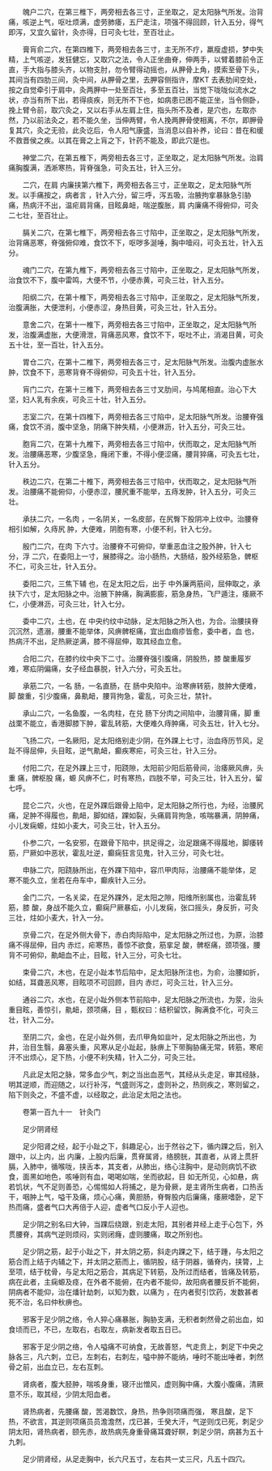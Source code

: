 <!-- { "loadSidebar": true } -->
　　魄户二穴，在第三椎下，两旁相去各三寸，正坐取之，足太阳脉气所发。治背 痛，咳逆上气，呕吐烦满，虚劳肺痿，五尸走注，项强不得回顾，针入五分，得气即泻，又宜久留针，灸亦得，日可灸七壮，至百壮止。

　　膏肓俞二穴，在第四椎下，两旁相去各三寸，主无所不疗，羸瘦虚损，梦中失精，上气咳逆，发狂健忘，又取穴之法，令人正坐曲脊，伸两手，以臂着膝前令正直，手大指与膝头齐，以物支肘，勿令臂得动摇也，从胛骨上角，摸索至骨下头，其间当有四肋三间，灸中间，从胛骨之里，去胛容侧指许，摩KT 去表肋间空处，按之自觉牵引于肩中，灸两胛中一处至百壮，多至五百壮，当觉下咙咙似流水之状，亦当有所下出，若得痰疾，则无所不下也，如病患已困不能正坐，当令侧卧，挽上臂令前，取穴灸之，又以右手从左肩上住，指头所不及者，是穴也，左取亦然，乃以前法灸之，若不能久坐，当伸两臂，令人挽两胛骨使相离，不尔，即胛骨复其穴，灸之无验，此灸讫后，令人阳气康盛，当消息以自补养，论曰：昔在和缓不救晋侯之疾。以其在膏之上肓之下，针药不能及，即此穴是也。

　　神堂二穴，在第五椎下，两旁相去各三寸，正坐取之，足太阳脉气所发。治肩痛胸腹满，洒淅寒热，背脊强急，可灸五壮，针入三分。

　　二穴，在肩 内廉挟第六椎下，两旁相去各三寸，正坐取之，足太阳脉气所发。以手痛按之，病者言 ，针入六分，留三呼，泻五吸，治腋拘挛暴脉急引胁痛，热病汗不出，温疟肩背痛，目眩鼻衄，喘逆腹胀，肩 内廉痛不得俯仰，可灸二七壮，至百壮止。

　　膈关二穴，在第七椎下，两旁相去各三寸陷中，正坐取之，足太阳脉气所发，治背痛恶寒，脊强俯仰难，食饮不下，呕哕多涎唾，胸中噎闷，可灸五壮，针入五分。

　　魂门二穴，在第九椎下，两旁相去各三寸陷中，正坐取之，足太阳脉气所发，治食饮不下，腹中雷鸣，大便不节，小便赤黄，可灸三壮，针入五分。

　　阳纲二穴，在第十椎下，两旁相去各三寸陷中，正坐取之，足太阳脉气所发，治腹满胀，大便泄利，小便赤涩，身热目黄，可灸三壮，针入五分。

　　意舍二穴，在第十一椎下，两旁相去各三寸陷中，正坐取之，足太阳脉气所发，治腹满虚胀，大便滑泄，背痛恶风寒，食饮不下，呕吐不止，消渴目黄，可灸五十壮，至一百壮，针入五分。

　　胃仓二穴，在第十二椎下，两旁相去各三寸，足太阳脉气所发。治腹内虚胀水肿，饮食不下，恶寒背脊不得俯仰，可灸五十壮，针入五分。

　　肓门二穴，在第十三椎下，两旁相去各三寸叉肋间，与鸠尾相直。治心下大坚，妇人乳有余疾，可灸三十壮，针入五分。

　　志室二穴，在第十四椎下，两旁相去各三寸陷中，足太阳脉气所发。治腰脊强痛，食饮不消，腹中坚急，阴痛下肿失精，小便淋沥，针入五分，可灸三壮。

　　胞肓二穴，在第十九椎下，两旁相去各三寸陷中，伏而取之，足太阳脉气所发。治腰痛恶寒，少腹坚急，癃闭下重，不得小便涩痛，腰背猝痛，可灸五七壮，针入五分。

　　秩边二穴，在第二十椎下，两旁相去各三寸陷中，伏而取之，足太阳脉气所发。治腰痛不能俯仰，小便赤涩，腰尻重不能举，五痔发肿，针入五分，可灸三壮。

　　承扶二穴，一名肉 ，一名阴关，一名皮部，在尻臀下股阴冲上纹中。治腰脊相引如解，久痔尻 肿，大便难，阴胞有寒，小便不利，针入七分。

　　殷门二穴，在肉 下六寸。治腰脊不可俯仰，举重恶血注之股外肿，针入七分，浮 二穴，在委阳上一寸，展膝得之。治小肠热，大肠结，股外经筋急，髀枢不仁，可灸三壮，针入五分。

　　委阳二穴，三焦下辅 也，在足太阳之后，出于 中外廉两筋间，屈伸取之，承扶下六寸，足太阳脉之中。治腋下肿痛，胸满膨膨，筋急身热，飞尸遁注，痿厥不仁，小便淋沥，可灸三壮，针入七分。

　　委中二穴，土也，在 中央约纹中动脉，足太阳脉之所入也，为合。治腰挟脊沉沉然，遗溺，腰重不能举体，风痹髀枢痛，宜出血痼疹皆愈，委中者，血 也，热病汗不出，足热厥逆满，膝不得屈伸，取其经血立愈。

　　合阳二穴，在膝约纹中央下二寸。治腰脊强引腹痛，阴股热，膝 酸重履岁难，寒疝阴偏痛，女子经血暴脱，针入六分，可灸五壮。

　　承筋二穴，一名 肠，一名直肠，在 肠中央陷中。治寒痹转筋，肢肿大便难，脚 酸重，引少腹痛，鼻鼽衄，腰背拘急，霍乱，可灸三壮，禁针。

　　承山二穴，一名鱼腹，一名肉柱，在兑 肠下分肉之间陷中，治腰背痛，脚 重战栗不能立，香港脚膝下肿，霍乱转筋，大便难久痔肿痛，可灸五壮，针入七分。

　　飞扬二穴，一名厥阳，足太阳络别走少阴，在外踝上七寸，治血痔历节风，足趾不得屈伸，头目眩，逆气鼽衄，癫疾寒疟，可灸三壮，针入三分。

　　付阳二穴，在足外踝上三寸，阳跷隙，太阳前少阳后筋骨间，治痿厥风痹，头重 痛，髀枢股 痛，螈 风痹不仁，时有寒热，四肢不举，可灸三壮，针入五分，留七呼。

　　昆仑二穴，火也，在足外踝后跟骨上陷中，足太阳脉之所行也，为经，治腰尻痛，足肿不得履也，鼽衄，脚如结，踝如裂，头痛肩背拘急，咳喘暴满，阴肿痛，小儿发痫螈，炷如小麦大，可灸三壮，针入五分。

　　仆参二穴，一名安邪，在跟骨下陷中，拱足得之，治足跟痛不得履地，脚痿转筋，尸厥如中恶状，霍乱吐逆，癫痫狂言见鬼，针入三分，可灸七壮。

　　申脉二穴，阳跷脉所出，在外踝下陷中，容爪甲肉际，治腰痛不能举体，足 寒不能久立，坐若在舟车中，癫疾针入三分。

　　金门二穴，一名关梁，在足外踝外，足太阳之隙，阳维所别属也，治霍乱转筋，膝 酸，身战不能久立，癫痫尸厥暴疝，小儿发痫，张口摇头，身反折，可灸三壮，炷如小麦大，针入一分。

　　京骨二穴，在足外侧大骨下，赤白肉际陷中，足太阳脉之所过也，为原，治膝痛不得屈伸，目内 赤烂，疟寒热，善惊不欲食，筋挛足 酸，髀枢痛，颈项强，腰背不可俯仰，鼽衄血不止，目眩，针入三分，可灸七壮。

　　束骨二穴，木也，在足小趾本节后陷中，足太阳脉所注也，为俞，治腰如折， 如结，耳聋恶风寒，目眩项不可回顾，目内 赤烂，可灸三壮，针入三分。

　　通谷二穴，水也，在足小趾外侧本节前陷中，足太阳脉之所流也，为荥，治头重目眩，善惊引，鼽衄，颈项痛，目 ，甄权曰：结积留饮，胸满食不化，可灸三壮，针入二分。

　　至阴二穴，金也，在足小趾外侧，去爪甲角如韭叶，足太阳脉之所出也，为井，治目生翳，鼻塞头重，风寒从足小趾起，脉痹上下带胸胁痛无常，转筋，寒疟汗不出烦心，足下热，小便不利失精，针入二分，可灸三壮。

　　凡此足太阳之脉，常多血少气，刺之当出血恶气，其经从头走足，审其经脉，明其逆顺，而迎随之，以行补泻，气盛则泻之，虚则补之，热则疾之，寒则留之，陷下则灸之，不盛不虚，以经取之，此治足太阳之法也。

　　卷第一百九十一　针灸门

　　足少阴肾经

　　足少阳肾之经，起于小趾之下，斜趣足心，出于然谷之下，循内踝之后，别入跟中，以上内，出 内廉，上股内后廉，贯脊属肾，络膀胱，其直者，从肾上贯肝膈，入肺中，循喉咙，挟舌本，其支者，从肺出，络心注胸中，是动则病饥不欲食，面黑如地色，咳唾则有血，喝喝如喘，坐而欲起，目 如无所见，心如悬，病若饥状，气不足则善恐，心惕惕如人将捕之，是为骨厥，是主肾所生病者，口热舌干，咽肿上气，嗌干及痛，烦心心痛，黄胆肠，脊臀股内后廉痛，痿厥嗜卧，足下热而痛，盛者气口大再倍于人迎，虚者气口反小于人迎也。

　　足少阴之别名曰大钟，当踝后绕跟，别走太阳，其别者并经上走于心包下，外贯腰脊，其病气逆则烦闷，实则闭癃，虚则腰痛，取之所别也。

　　足少阴之筋，起于小趾之下，并太阴之筋，斜走内踝之下，结于踵，与太阳之筋合而上结于内辅之下，并太阴之筋而上，循阴股，结于阴器，循脊内，挟膂，上至项，结于枕骨，与足太阳之筋合，其病足下转筋，及所过而结者，皆痛及转筋，病在此者，主痫螈及痉，在外者不能俯，在内者不能仰，故阳病者腰反折不能俯，阴病者不能仰，治在燔针劫刺，以知为数，以痛为 ，在内者熨引饮药，发数甚者死不治，名曰仲秋痹也。

　　邪客于足少阴之络，令人猝心痛暴胀，胸胁支满，无积者刺然骨之前出血，如食顷而已，不已，左取右，右取左，病新发者取五日已。

　　邪客于足少阴之络，令人嗌痛不可纳食，无故善怒，气走贲上，刺足下中央之脉各三，凡六刺，立已，左刺右，右刺左，嗌中肿不能纳，唾时不能出唾者，刺然骨之前，出血立已，左右互刺。

　　肾病者，腹大胫肿，喘咳身重，寝汗出憎风，虚则胸中痛，大腹小腹痛，清厥意不乐，取其经，少阴太阳血者。

　　肾热病者，先腰痛 酸，苦渴数饮，身热，热争则项痛而强， 寒且酸，足下热，不欲言，其逆则项痛员员澹澹然，戊已甚，壬癸大汗，气逆则戊已死，刺足少阴太阳，肾热病者，颐先赤，故热病先身重骨痛耳聋好瞑，刺足少阴，病甚为五十九刺。

　　足少阴肾经，从足走胸中，长六尺五寸，左右共一丈三尺，凡五十四穴。


